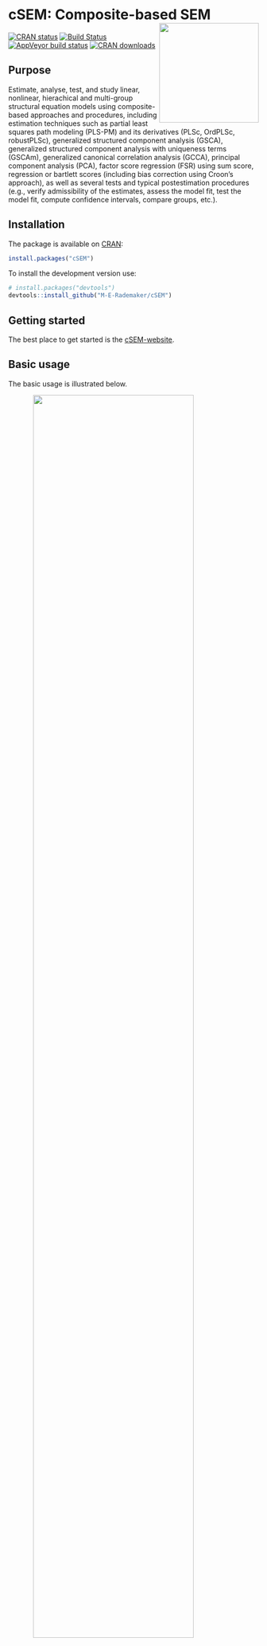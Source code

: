 
<!-- README.md is generated from README.Rmd. Please edit that file -->

# cSEM: Composite-based SEM <img src='man/figures/cSEMsticker.svg' align="right" height="200" /></a>

[![CRAN
status](https://www.r-pkg.org/badges/version/cSEM)](https://cran.r-project.org/package=cSEM)
[![Build
Status](https://travis-ci.com/M-E-Rademaker/cSEM.svg?branch=master)](https://travis-ci.com/M-E-Rademaker/cSEM)
[![AppVeyor build
status](https://ci.appveyor.com/api/projects/status/github/M-E-Rademaker/cSEM?branch=master&svg=true)](https://ci.appveyor.com/project/M-E-Rademaker/csem)
[![CRAN
downloads](https://cranlogs.r-pkg.org/badges/cSEM)](https://cran.r-project.org/package=cSEM)
<!-- WARNING: THIS IS WORK IN PROGRESS. BREAKING CHANGES TO THE API ARE VERY LIKELY.  -->
<!--          Use the package with caution and please report bugs to [the package developers](mailto:manuel.rademaker@uni-wuerzburg.de;f.schuberth@utwente.nl).  -->
<!--          The first stable relase will be version 0.0.1, most likely towards the end -->
<!--          of 2019. -->

## Purpose

Estimate, analyse, test, and study linear, nonlinear, hierachical and
multi-group structural equation models using composite-based approaches
and procedures, including estimation techniques such as partial least
squares path modeling (PLS-PM) and its derivatives (PLSc, OrdPLSc,
robustPLSc), generalized structured component analysis (GSCA),
generalized structured component analysis with uniqueness terms (GSCAm),
generalized canonical correlation analysis (GCCA), principal component
analysis (PCA), factor score regression (FSR) using sum score,
regression or bartlett scores (including bias correction using Croon’s
approach), as well as several tests and typical postestimation
procedures (e.g., verify admissibility of the estimates, assess the
model fit, test the model fit, compute confidence intervals, compare
groups, etc.).

## Installation

The package is available on [CRAN](https://cran.r-project.org/):

``` r
install.packages("cSEM")
```

To install the development version use:

``` r
# install.packages("devtools")
devtools::install_github("M-E-Rademaker/cSEM")
```

## Getting started

The best place to get started is the
[cSEM-website](https://m-e-rademaker.github.io/cSEM/).

<!-- ## Philosophy -->

<!-- - First and foremost: `cSEM` has a user-centered design!. "User-centered" mainly  -->

<!--   boils down to: `cSEM` is easy, i.e. intuitive to use by non-R experts!  -->

<!-- - Modern in a sense that the package integrates modern developments within  -->

<!--   the R community. This mainly includes ideas/recommendations/design choices that -->

<!--   fead into the packages of the [tidyverse](https://github.com/tidyverse/tidyverse). -->

<!-- - State of the art in a sense that we seek to quickly implement recent methodological -->

<!--   developments in composite-based SEM.  -->

## Basic usage

The basic usage is illustrated below.

<img src="man/figures/api.png" width="80%" style="display: block; margin: auto;" />

Usully, using `cSEM` is the same 3 step procedure:

> 1.  Pick a dataset and specify a model using [lavaan
>     syntax](http://lavaan.ugent.be/tutorial/syntax1.html)
> 2.  Use `csem()`
> 3.  Apply one of the postestimation functions listed below on the
>     resulting object.

## Postestimation functions

There are five major postestimation verbs, three test family functions
and four do-family of function:

  - `assess()` : assess the model using common quality criteria
  - `infer()` : calculate common inferencial quantities (e.g., standard
    errors, confidence intervals)
  - `predict()` : predict endogenous indicator values
  - `summarize()` : summarize the results
  - `verify()` : verify admissibility of the estimates

Tests are performed by using the test family of functions. Currently,
the following tests are implemented:

  - `testOMF()` : performs a test for overall model fit
  - `testMICOM()` : performs a test for composite measurement invariance
  - `testMGD()` : performs several tests to assess multi-group
    differences
  - `testHausman()` : performs the regression-based Hausman test to test
    for endogeneity

Other miscellaneous postestimation functions belong do the do-family of
functions. Currently, three do functions are implemented:

  - `doIPMA()`: performs an importance-performance matrix analysis
  - `doNonlinearEffectsAnalysis()`: performs a nonlinear effects
    analysis such as floodlight and surface analysis
  - `doRedundancyAnalysis()`: performs a redundancy analysis

All functions require a `cSEMResults` object.

## Example

Models are defined using [lavaan
syntax](http://lavaan.ugent.be/tutorial/syntax1.html) with some slight
modifications (see the [Specifying a
model](https://m-e-rademaker.github.io/cSEM/articles/cSEM.html#using-csem)
section on the [cSEM-website](https://m-e-rademaker.github.io/cSEM/)).
For illustration we use the build-in and well-known `satisfaction`
dataset.

``` r
require(cSEM)
    
## Note: The operator "<~" tells cSEM that the construct to its left is modelled
##       as a composite.
##       The operator "=~" tells cSEM that the construct to its left is modelled
##       as a common factor.
##       The operator "~" tells cSEM which are the dependent (left-hand side) and
##       independent variables (right-hand side).
    
model <- "
# Structural model
EXPE ~ IMAG
QUAL ~ EXPE
VAL  ~ EXPE + QUAL
SAT  ~ IMAG + EXPE + QUAL + VAL 
LOY  ~ IMAG + SAT

# Composite model
IMAG <~ imag1 + imag2 + imag3
EXPE <~ expe1 + expe2 + expe3 
QUAL <~ qual1 + qual2 + qual3 + qual4 + qual5
VAL  <~ val1  + val2  + val3

# Reflective measurement model
SAT  =~ sat1  + sat2  + sat3  + sat4
LOY  =~ loy1  + loy2  + loy3  + loy4
"
```

The estimation is conducted using the `csem()` function.

``` r
# Estimate using defaults
res <- csem(.data = satisfaction, .model = model)
res
```

    ## ________________________________________________________________________________
    ## ----------------------------------- Overview -----------------------------------
    ## 
    ## Estimation was successful.
    ## 
    ## The result is a list of class cSEMResults with list elements:
    ## 
    ##  - Estimates
    ##  - Information
    ## 
    ## To get an overview or help type:
    ## 
    ##  - ?cSEMResults
    ##  - str(<object-name>)
    ##  - listviewer::jsondedit(<object-name>, mode = 'view')
    ## 
    ## If you wish to access the list elements directly type e.g. 
    ## 
    ##  - <object-name>$Estimates
    ## 
    ## Available postestimation commands:
    ## 
    ##  - assess(<object-name>)
    ##  - infer(<object-name)
    ##  - predict(<object-name>)
    ##  - summarize(<object-name>)
    ##  - verify(<object-name>)
    ## ________________________________________________________________________________

This is equal to:

``` r
csem(
   .data                        = satisfaction,
   .model                       = model,
   .approach_cor_robust         = "none",
   .approach_nl                 = "sequential",
   .approach_paths              = "OLS",
   .approach_weights            = "PLS-PM",
   .conv_criterion              = "diff_absolute",
   .disattenuate                = TRUE,
   .dominant_indicators         = NULL,
   .estimate_structural         = TRUE,
   .id                          = NULL,
   .iter_max                    = 100,
   .normality                   = FALSE,
   .PLS_approach_cf             = "dist_squared_euclid",
   .PLS_ignore_structural_model = FALSE,
   .PLS_modes                   = NULL,
   .PLS_weight_scheme_inner     = "path",
   .reliabilities               = NULL,
   .starting_values             = NULL,
   .tolerance                   = 1e-05,
   .resample_method             = "none", 
   .resample_method2            = "none",
   .R                           = 499,
   .R2                          = 199,
   .handle_inadmissibles        = "drop",
   .user_funs                   = NULL,
   .eval_plan                   = "sequential",
   .seed                        = NULL,
   .sign_change_option          = "none"
    )
```

The result is always a named list of class `cSEMResults`.

To access list elements use `$`:

``` r
res$Estimates$Loading_estimates 
res$Information$Model
```

A useful tool to examine a list is the [listviewer
package](https://github.com/timelyportfolio/listviewer). If you are new
to `cSEM` this might be a good way to familiarize yourself with the
structure of a `cSEMResults` object.

``` r
listviewer::jsonedit(res, mode = "view") # requires the listviewer package.
```

Apply postestimation functions:

``` r
## Get a summary
summarize(res) 
```

    ## ________________________________________________________________________________
    ## ----------------------------------- Overview -----------------------------------
    ## 
    ##  General information:
    ##  ------------------------
    ##  Estimation status                = Ok
    ##  Number of observations           = 250
    ##  Weight estimator                 = PLS-PM
    ##  Inner weighting scheme           = "path"
    ##  Type of indicator correlation    = Pearson
    ##  Path model estimator             = OLS
    ##  Second-order approach            = NA
    ##  Type of path model               = Linear
    ##  Disattenuated                    = Yes (PLSc)
    ## 
    ##  Construct details:
    ##  ------------------
    ##  Name  Modeled as     Order         Mode      
    ## 
    ##  IMAG  Composite      First order   "modeB"   
    ##  EXPE  Composite      First order   "modeB"   
    ##  QUAL  Composite      First order   "modeB"   
    ##  VAL   Composite      First order   "modeB"   
    ##  SAT   Common factor  First order   "modeA"   
    ##  LOY   Common factor  First order   "modeA"   
    ## 
    ## ----------------------------------- Estimates ----------------------------------
    ## 
    ## Estimated path coefficients:
    ## ============================
    ##   Path           Estimate  Std. error   t-stat.   p-value
    ##   EXPE ~ IMAG      0.4714          NA        NA        NA
    ##   QUAL ~ EXPE      0.8344          NA        NA        NA
    ##   VAL ~ EXPE       0.0457          NA        NA        NA
    ##   VAL ~ QUAL       0.7013          NA        NA        NA
    ##   SAT ~ IMAG       0.2450          NA        NA        NA
    ##   SAT ~ EXPE      -0.0172          NA        NA        NA
    ##   SAT ~ QUAL       0.2215          NA        NA        NA
    ##   SAT ~ VAL        0.5270          NA        NA        NA
    ##   LOY ~ IMAG       0.1819          NA        NA        NA
    ##   LOY ~ SAT        0.6283          NA        NA        NA
    ## 
    ## Estimated loadings:
    ## ===================
    ##   Loading          Estimate  Std. error   t-stat.   p-value
    ##   IMAG =~ imag1      0.6306          NA        NA        NA
    ##   IMAG =~ imag2      0.9246          NA        NA        NA
    ##   IMAG =~ imag3      0.9577          NA        NA        NA
    ##   EXPE =~ expe1      0.7525          NA        NA        NA
    ##   EXPE =~ expe2      0.9348          NA        NA        NA
    ##   EXPE =~ expe3      0.7295          NA        NA        NA
    ##   QUAL =~ qual1      0.7861          NA        NA        NA
    ##   QUAL =~ qual2      0.9244          NA        NA        NA
    ##   QUAL =~ qual3      0.7560          NA        NA        NA
    ##   QUAL =~ qual4      0.7632          NA        NA        NA
    ##   QUAL =~ qual5      0.7834          NA        NA        NA
    ##   VAL =~ val1        0.9518          NA        NA        NA
    ##   VAL =~ val2        0.8056          NA        NA        NA
    ##   VAL =~ val3        0.6763          NA        NA        NA
    ##   SAT =~ sat1        0.9243          NA        NA        NA
    ##   SAT =~ sat2        0.8813          NA        NA        NA
    ##   SAT =~ sat3        0.7127          NA        NA        NA
    ##   SAT =~ sat4        0.7756          NA        NA        NA
    ##   LOY =~ loy1        0.9097          NA        NA        NA
    ##   LOY =~ loy2        0.5775          NA        NA        NA
    ##   LOY =~ loy3        0.9043          NA        NA        NA
    ##   LOY =~ loy4        0.4917          NA        NA        NA
    ## 
    ## Estimated weights:
    ## ==================
    ##   Weight           Estimate  Std. error   t-stat.   p-value
    ##   IMAG <~ imag1      0.0156          NA        NA        NA
    ##   IMAG <~ imag2      0.4473          NA        NA        NA
    ##   IMAG <~ imag3      0.6020          NA        NA        NA
    ##   EXPE <~ expe1      0.2946          NA        NA        NA
    ##   EXPE <~ expe2      0.6473          NA        NA        NA
    ##   EXPE <~ expe3      0.2374          NA        NA        NA
    ##   QUAL <~ qual1      0.2370          NA        NA        NA
    ##   QUAL <~ qual2      0.4712          NA        NA        NA
    ##   QUAL <~ qual3      0.1831          NA        NA        NA
    ##   QUAL <~ qual4      0.1037          NA        NA        NA
    ##   QUAL <~ qual5      0.2049          NA        NA        NA
    ##   VAL <~ val1        0.7163          NA        NA        NA
    ##   VAL <~ val2        0.2202          NA        NA        NA
    ##   VAL <~ val3        0.2082          NA        NA        NA
    ##   SAT <~ sat1        0.3209          NA        NA        NA
    ##   SAT <~ sat2        0.3059          NA        NA        NA
    ##   SAT <~ sat3        0.2474          NA        NA        NA
    ##   SAT <~ sat4        0.2692          NA        NA        NA
    ##   LOY <~ loy1        0.3834          NA        NA        NA
    ##   LOY <~ loy2        0.2434          NA        NA        NA
    ##   LOY <~ loy3        0.3812          NA        NA        NA
    ##   LOY <~ loy4        0.2073          NA        NA        NA
    ## 
    ## Estimated indicator correlations:
    ## =================================
    ##   Correlation       Estimate  Std. error   t-stat.   p-value
    ##   imag1 ~~ imag2      0.6437          NA        NA        NA
    ##   imag1 ~~ imag3      0.5433          NA        NA        NA
    ##   imag2 ~~ imag3      0.7761          NA        NA        NA
    ##   expe1 ~~ expe2      0.5353          NA        NA        NA
    ##   expe1 ~~ expe3      0.4694          NA        NA        NA
    ##   expe2 ~~ expe3      0.5467          NA        NA        NA
    ##   qual1 ~~ qual2      0.6053          NA        NA        NA
    ##   qual1 ~~ qual3      0.5406          NA        NA        NA
    ##   qual1 ~~ qual4      0.5662          NA        NA        NA
    ##   qual1 ~~ qual5      0.5180          NA        NA        NA
    ##   qual2 ~~ qual3      0.6187          NA        NA        NA
    ##   qual2 ~~ qual4      0.6517          NA        NA        NA
    ##   qual2 ~~ qual5      0.6291          NA        NA        NA
    ##   qual3 ~~ qual4      0.4752          NA        NA        NA
    ##   qual3 ~~ qual5      0.5074          NA        NA        NA
    ##   qual4 ~~ qual5      0.6402          NA        NA        NA
    ##   val1 ~~ val2        0.6344          NA        NA        NA
    ##   val1 ~~ val3        0.4602          NA        NA        NA
    ##   val2 ~~ val3        0.6288          NA        NA        NA
    ## 
    ## ------------------------------------ Effects -----------------------------------
    ## 
    ## Estimated total effects:
    ## ========================
    ##   Total effect    Estimate  Std. error   t-stat.   p-value
    ##   EXPE ~ IMAG       0.4714          NA        NA        NA
    ##   QUAL ~ IMAG       0.3933          NA        NA        NA
    ##   QUAL ~ EXPE       0.8344          NA        NA        NA
    ##   VAL ~ IMAG        0.2974          NA        NA        NA
    ##   VAL ~ EXPE        0.6309          NA        NA        NA
    ##   VAL ~ QUAL        0.7013          NA        NA        NA
    ##   SAT ~ IMAG        0.4807          NA        NA        NA
    ##   SAT ~ EXPE        0.5001          NA        NA        NA
    ##   SAT ~ QUAL        0.5911          NA        NA        NA
    ##   SAT ~ VAL         0.5270          NA        NA        NA
    ##   LOY ~ IMAG        0.4840          NA        NA        NA
    ##   LOY ~ EXPE        0.3142          NA        NA        NA
    ##   LOY ~ QUAL        0.3714          NA        NA        NA
    ##   LOY ~ VAL         0.3311          NA        NA        NA
    ##   LOY ~ SAT         0.6283          NA        NA        NA
    ## 
    ## Estimated indirect effects:
    ## ===========================
    ##   Indirect effect    Estimate  Std. error   t-stat.   p-value
    ##   QUAL ~ IMAG          0.3933          NA        NA        NA
    ##   VAL ~ IMAG           0.2974          NA        NA        NA
    ##   VAL ~ EXPE           0.5852          NA        NA        NA
    ##   SAT ~ IMAG           0.2357          NA        NA        NA
    ##   SAT ~ EXPE           0.5173          NA        NA        NA
    ##   SAT ~ QUAL           0.3696          NA        NA        NA
    ##   LOY ~ IMAG           0.3020          NA        NA        NA
    ##   LOY ~ EXPE           0.3142          NA        NA        NA
    ##   LOY ~ QUAL           0.3714          NA        NA        NA
    ##   LOY ~ VAL            0.3311          NA        NA        NA
    ## ________________________________________________________________________________

``` r
## Verify admissibility of the results
verify(res) 
```

    ## ________________________________________________________________________________
    ## 
    ## Verify admissibility:
    ## 
    ##   admissible
    ## 
    ## Details:
    ## 
    ##   Code   Status    Description
    ##   1      ok        Convergence achieved                                   
    ##   2      ok        All absolute standardized loading estimates <= 1       
    ##   3      ok        Construct VCV is positive semi-definite                
    ##   4      ok        All reliability estimates <= 1                         
    ##   5      ok        Model-implied indicator VCV is positive semi-definite  
    ## ________________________________________________________________________________

``` r
## Test overall model fit
testOMF(res)
```

    ## ________________________________________________________________________________
    ## --------- Test for overall model fit based on Beran & Srivastava (1985) --------
    ## 
    ## Null hypothesis:
    ## 
    ##                              +------------------------------------------------------------------+
    ##                              |                                                                  |
    ##                              |   H0: The model-implied indicator covariance matrix equals the   |
    ##                              |   population indicator covariance matrix.                        |
    ##                              |                                                                  |
    ##                              +------------------------------------------------------------------+
    ## 
    ## Test statistic and critical value: 
    ## 
    ##                                      Critical value
    ##  Distance measure    Test statistic    95%   
    ##  dG                      0.6493      0.3220  
    ##  SRMR                    0.0940      0.0521  
    ##  dL                      2.2340      0.6872  
    ##  dML                     2.9219      1.5823  
    ##  
    ## 
    ## Decision: 
    ## 
    ##                          Significance level
    ##  Distance measure          95%   
    ##  dG                      reject  
    ##  SRMR                    reject  
    ##  dL                      reject  
    ##  dML                     reject  
    ##  
    ## Additional information:
    ## 
    ##  Out of 499 bootstrap replications 469 are admissible.
    ##  See ?verify() for what constitutes an inadmissible result.
    ## 
    ##  The seed used was: 2132921959
    ## ________________________________________________________________________________

``` r
## Assess the model
assess(res)
```

    ## ________________________________________________________________________________
    ## 
    ##  Construct        AVE           R2          R2_adj    
    ##  SAT            0.6851        0.7624        0.7585    
    ##  LOY            0.5552        0.5868        0.5834    
    ##  EXPE             NA          0.2222        0.2190    
    ##  QUAL             NA          0.6963        0.6951    
    ##  VAL              NA          0.5474        0.5438    
    ## 
    ## -------------- Common (internal consistency) reliability estimates -------------
    ## 
    ##  Construct Cronbachs_alpha   Joereskogs_rho   Dijkstra-Henselers_rho_A 
    ##  SAT        0.8940           0.8960                0.9051          
    ##  LOY        0.8194           0.8237                0.8761          
    ## 
    ## ----------- Alternative (internal consistency) reliability estimates -----------
    ## 
    ##  Construct       RhoC         RhoC_mm    RhoC_weighted
    ##  SAT            0.8960        0.8938        0.9051    
    ##  LOY            0.8237        0.8011        0.8761    
    ## 
    ##  Construct  RhoC_weighted_mm     RhoT      RhoT_weighted
    ##  SAT            0.9051        0.8940        0.8869    
    ##  LOY            0.8761        0.8194        0.7850    
    ## 
    ## --------------------------- Distance and fit measures --------------------------
    ## 
    ##  Geodesic distance           = 0.6493432
    ##  Squared Euclidian distance  = 2.23402
    ##  ML distance                 = 2.921932
    ## 
    ##  Chi_square     = 727.5611
    ##  Chi_square_df  = 3.954137
    ##  CFI            = 0.8598825
    ##  GFI            = 0.7280612
    ##  IFI            = 0.8615598
    ##  NFI            = 0.8229918
    ##  NNFI           = 0.8240917
    ##  RMSEA          = 0.108922
    ##  RMS_theta      = 0.05069299
    ##  SRMR           = 0.09396871
    ## 
    ##  Degrees of freedom    = 184
    ## 
    ## --------------------------- Model selection criteria ---------------------------
    ## 
    ##  Construct        AIC          AICc          AICu     
    ##  EXPE          -59.8152      192.2824      -57.8072   
    ##  QUAL          -294.9343     -42.8367      -292.9263  
    ##  VAL           -193.2127      58.9506      -190.1945  
    ##  SAT           -350.2874     -97.9418      -345.2368  
    ##  LOY           -215.9322      36.2311      -212.9141  
    ## 
    ##  Construct        BIC           FPE           GM      
    ##  EXPE          -52.7723       0.7872       259.8087   
    ##  QUAL          -287.8914      0.3074       271.8568   
    ##  VAL           -182.6483      0.4617       312.7010   
    ##  SAT           -332.6801      0.2463       278.2973   
    ##  LOY           -205.3678      0.4216       291.0665   
    ## 
    ##  Construct        HQ            HQc       Mallows_Cp  
    ##  EXPE          -56.9806      -56.8695       2.7658    
    ##  QUAL          -292.0997     -291.9886      14.8139   
    ##  VAL           -188.9608     -188.7516      52.1366   
    ##  SAT           -343.2010     -342.7088      10.6900   
    ##  LOY           -211.6804     -211.4711      30.5022   
    ## 
    ## ----------------------- Variance inflation factors (VIFs) ----------------------
    ## 
    ##   Dependent construct: 'VAL'
    ## 
    ##  Independent construct    VIF value 
    ##  EXPE                      3.2928   
    ##  QUAL                      3.2928   
    ## 
    ##   Dependent construct: 'SAT'
    ## 
    ##  Independent construct    VIF value 
    ##  EXPE                      3.2985   
    ##  QUAL                      4.4151   
    ##  IMAG                      1.7280   
    ##  VAL                       2.6726   
    ## 
    ##   Dependent construct: 'LOY'
    ## 
    ##  Independent construct    VIF value 
    ##  IMAG                      1.9345   
    ##  SAT                       1.9345   
    ## 
    ## ------------ Variance inflation factors (VIFs) for modeB constructs ------------
    ## 
    ##   Construct: 'IMAG'
    ## 
    ##  Weight    VIF value 
    ##  imag1      2.8359   
    ##  imag2      5.5535   
    ##  imag3      4.5088   
    ## 
    ##   Construct: 'EXPE'
    ## 
    ##  Weight    VIF value 
    ##  expe1      2.3551   
    ##  expe2      2.7116   
    ##  expe3      2.4116   
    ## 
    ##   Construct: 'QUAL'
    ## 
    ##  Weight    VIF value 
    ##  qual1      3.0835   
    ##  qual2      4.4376   
    ##  qual3      2.9575   
    ##  qual4      3.7341   
    ##  qual5      3.4566   
    ## 
    ##   Construct: 'VAL'
    ## 
    ##  Weight    VIF value 
    ##  val1       2.7725   
    ##  val2       3.8349   
    ##  val3       2.7307   
    ## 
    ## -------------------------- Effect sizes (Cohen's f^2) --------------------------
    ## 
    ##   Dependent construct: 'EXPE'
    ## 
    ##  Independent construct       f^2    
    ##  IMAG                      0.2856   
    ## 
    ##   Dependent construct: 'QUAL'
    ## 
    ##  Independent construct       f^2    
    ##  EXPE                      2.2928   
    ## 
    ##   Dependent construct: 'VAL'
    ## 
    ##  Independent construct       f^2    
    ##  EXPE                      0.0014   
    ##  QUAL                      0.3301   
    ## 
    ##   Dependent construct: 'SAT'
    ## 
    ##  Independent construct       f^2    
    ##  IMAG                      0.1462   
    ##  EXPE                      0.0004   
    ##  QUAL                      0.0468   
    ##  VAL                       0.4373   
    ## 
    ##   Dependent construct: 'LOY'
    ## 
    ##  Independent construct       f^2    
    ##  IMAG                      0.0414   
    ##  SAT                       0.4938   
    ## 
    ## ------------------------------ Validity assessment -----------------------------
    ## 
    ##  Heterotrait-monotrait ratio of correlations matrix (HTMT matrix)
    ## 
    ##           SAT LOY
    ## SAT 1.0000000   0
    ## LOY 0.7432489   1
    ## 
    ## 
    ##  Fornell-Larcker matrix
    ## 
    ##           SAT       LOY
    ## SAT 0.6851491 0.5696460
    ## LOY 0.5696460 0.5551718
    ## 
    ## 
    ## ------------------------------------ Effects -----------------------------------
    ## 
    ## Estimated total effects:
    ## ========================
    ##   Total effect    Estimate  Std. error   t-stat.   p-value
    ##   EXPE ~ IMAG       0.4714          NA        NA        NA
    ##   QUAL ~ IMAG       0.3933          NA        NA        NA
    ##   QUAL ~ EXPE       0.8344          NA        NA        NA
    ##   VAL ~ IMAG        0.2974          NA        NA        NA
    ##   VAL ~ EXPE        0.6309          NA        NA        NA
    ##   VAL ~ QUAL        0.7013          NA        NA        NA
    ##   SAT ~ IMAG        0.4807          NA        NA        NA
    ##   SAT ~ EXPE        0.5001          NA        NA        NA
    ##   SAT ~ QUAL        0.5911          NA        NA        NA
    ##   SAT ~ VAL         0.5270          NA        NA        NA
    ##   LOY ~ IMAG        0.4840          NA        NA        NA
    ##   LOY ~ EXPE        0.3142          NA        NA        NA
    ##   LOY ~ QUAL        0.3714          NA        NA        NA
    ##   LOY ~ VAL         0.3311          NA        NA        NA
    ##   LOY ~ SAT         0.6283          NA        NA        NA
    ## 
    ## Estimated indirect effects:
    ## ===========================
    ##   Indirect effect    Estimate  Std. error   t-stat.   p-value
    ##   QUAL ~ IMAG          0.3933          NA        NA        NA
    ##   VAL ~ IMAG           0.2974          NA        NA        NA
    ##   VAL ~ EXPE           0.5852          NA        NA        NA
    ##   SAT ~ IMAG           0.2357          NA        NA        NA
    ##   SAT ~ EXPE           0.5173          NA        NA        NA
    ##   SAT ~ QUAL           0.3696          NA        NA        NA
    ##   LOY ~ IMAG           0.3020          NA        NA        NA
    ##   LOY ~ EXPE           0.3142          NA        NA        NA
    ##   LOY ~ QUAL           0.3714          NA        NA        NA
    ##   LOY ~ VAL            0.3311          NA        NA        NA
    ## ________________________________________________________________________________

``` r
## Predict indicator scores of endogenous constructs
predict(res)
```

    ## ________________________________________________________________________________
    ## ----------------------------------- Overview -----------------------------------
    ## 
    ##  Number of obs. training          = 225
    ##  Number of obs. test              = 25
    ##  Number of cv folds               = 10
    ##  Number of repetitions            = 10
    ##  Handle inadmissibles             = stop
    ##  Target                           = 'PLS-PM'
    ##  Benchmark                        = 'lm'
    ## 
    ## ------------------------------ Prediction metrics ------------------------------
    ## 
    ## 
    ##   Name      MAE target  MAE benchmark  RMSE target RMSE benchmark   Q2_predict
    ##   expe1         1.4560         1.5678       1.9087         2.0968       0.0545
    ##   expe2         1.4138         1.4790       1.9358         2.0266       0.2014
    ##   expe3         1.6359         1.7289       2.1300         2.2245       0.1250
    ##   qual1         1.4754         1.5430       1.9302         2.0601       0.1144
    ##   qual2         1.5798         1.5340       2.0393         2.0549       0.2191
    ##   qual3         1.7317         1.7235       2.2225         2.2771       0.1205
    ##   qual4         1.2334         1.1934       1.5955         1.6223       0.2353
    ##   qual5         1.5057         1.5000       1.9337         1.9517       0.1994
    ##   val1          1.4471         1.3632       1.8700         1.7655       0.2511
    ##   val2          1.2267         1.2059       1.6485         1.7152       0.1746
    ##   val3          1.4793         1.3808       1.9696         1.9364       0.1484
    ##   sat1          1.2459         1.2320       1.6454         1.6165       0.3399
    ##   sat2          1.2340         1.1966       1.6426         1.6265       0.3088
    ##   sat3          1.3428         1.2751       1.6742         1.7217       0.2102
    ##   sat4          1.3173         1.2597       1.6669         1.6333       0.2772
    ##   loy1          1.6903         1.6598       2.2329         2.2269       0.2702
    ##   loy2          1.4824         1.4701       1.9096         1.9773       0.1325
    ##   loy3          1.7029         1.6682       2.2810         2.2707       0.2720
    ##   loy4          1.6868         1.6661       2.1741         2.2989       0.0884
    ## ________________________________________________________________________________

#### Resampling and Inference

By default no inferential quantities are calculated since most
composite-based estimators have no closed-form expressions for standard
errors. Resampling is used instead. `cSEM` mostly relies on the
`bootstrap` procedure (although `jackknife` is implemented as well) to
estimate standard errors, test statistics, and critical quantiles.

`cSEM` offers two ways to compute resamples:

1.  Setting `.resample_method` in `csem()` to `"jackkinfe"` or
    `"bootstrap"` and subsequently using postestimation functions
    `summarize()` or `infer()`.
2.  The same result is achieved by passing a `cSEMResults` object to
    `resamplecSEMResults()` and subsequently using postestimation
    functions `summarize()` or `infer()`.

<!-- end list -->

``` r
# Setting `.resample_method`
b1 <- csem(.data = satisfaction, .model = model, .resample_method = "bootstrap")
# Using resamplecSEMResults()
b2 <- resamplecSEMResults(res)
```

Now `summarize()` shows inferencial quantities as well:

``` r
summarize(b1)
```

    ## ________________________________________________________________________________
    ## ----------------------------------- Overview -----------------------------------
    ## 
    ##  General information:
    ##  ------------------------
    ##  Estimation status                = Ok
    ##  Number of observations           = 250
    ##  Weight estimator                 = PLS-PM
    ##  Inner weighting scheme           = "path"
    ##  Type of indicator correlation    = Pearson
    ##  Path model estimator             = OLS
    ##  Second-order approach            = NA
    ##  Type of path model               = Linear
    ##  Disattenuated                    = Yes (PLSc)
    ## 
    ##  Resample information:
    ##  ---------------------
    ##  Resample method                  = "bootstrap"
    ##  Number of resamples              = 499
    ##  Number of admissible results     = 487
    ##  Approach to handle inadmissibles = "drop"
    ##  Sign change option               = "none"
    ##  Random seed                      = 794470647
    ## 
    ##  Construct details:
    ##  ------------------
    ##  Name  Modeled as     Order         Mode      
    ## 
    ##  IMAG  Composite      First order   "modeB"   
    ##  EXPE  Composite      First order   "modeB"   
    ##  QUAL  Composite      First order   "modeB"   
    ##  VAL   Composite      First order   "modeB"   
    ##  SAT   Common factor  First order   "modeA"   
    ##  LOY   Common factor  First order   "modeA"   
    ## 
    ## ----------------------------------- Estimates ----------------------------------
    ## 
    ## Estimated path coefficients:
    ## ============================
    ##                                                              CI_percentile   
    ##   Path           Estimate  Std. error   t-stat.   p-value         95%        
    ##   EXPE ~ IMAG      0.4714      0.0682    6.9071    0.0000 [ 0.3341; 0.5995 ] 
    ##   QUAL ~ EXPE      0.8344      0.0243   34.3907    0.0000 [ 0.7812; 0.8776 ] 
    ##   VAL ~ EXPE       0.0457      0.0864    0.5290    0.5968 [-0.1188; 0.2115 ] 
    ##   VAL ~ QUAL       0.7013      0.0807    8.6873    0.0000 [ 0.5409; 0.8519 ] 
    ##   SAT ~ IMAG       0.2450      0.0569    4.3023    0.0000 [ 0.1372; 0.3686 ] 
    ##   SAT ~ EXPE      -0.0172      0.0703   -0.2453    0.8063 [-0.1618; 0.1121 ] 
    ##   SAT ~ QUAL       0.2215      0.1036    2.1390    0.0324 [ 0.0471; 0.4309 ] 
    ##   SAT ~ VAL        0.5270      0.0890    5.9184    0.0000 [ 0.3296; 0.6852 ] 
    ##   LOY ~ IMAG       0.1819      0.0777    2.3403    0.0193 [ 0.0473; 0.3450 ] 
    ##   LOY ~ SAT        0.6283      0.0810    7.7561    0.0000 [ 0.4523; 0.7801 ] 
    ## 
    ## Estimated loadings:
    ## ===================
    ##                                                                CI_percentile   
    ##   Loading          Estimate  Std. error   t-stat.   p-value         95%        
    ##   IMAG =~ imag1      0.6306      0.1024    6.1563    0.0000 [ 0.4147; 0.8174 ] 
    ##   IMAG =~ imag2      0.9246      0.0396   23.3210    0.0000 [ 0.8334; 0.9807 ] 
    ##   IMAG =~ imag3      0.9577      0.0298   32.1116    0.0000 [ 0.8763; 0.9917 ] 
    ##   EXPE =~ expe1      0.7525      0.0781    9.6412    0.0000 [ 0.5662; 0.8671 ] 
    ##   EXPE =~ expe2      0.9348      0.0286   32.7036    0.0000 [ 0.8568; 0.9724 ] 
    ##   EXPE =~ expe3      0.7295      0.0739    9.8667    0.0000 [ 0.5695; 0.8626 ] 
    ##   QUAL =~ qual1      0.7861      0.0675   11.6461    0.0000 [ 0.6314; 0.8867 ] 
    ##   QUAL =~ qual2      0.9244      0.0227   40.7635    0.0000 [ 0.8726; 0.9593 ] 
    ##   QUAL =~ qual3      0.7560      0.0598   12.6398    0.0000 [ 0.6248; 0.8628 ] 
    ##   QUAL =~ qual4      0.7632      0.0554   13.7648    0.0000 [ 0.6372; 0.8574 ] 
    ##   QUAL =~ qual5      0.7834      0.0456   17.1696    0.0000 [ 0.6719; 0.8525 ] 
    ##   VAL =~ val1        0.9518      0.0241   39.5580    0.0000 [ 0.8947; 0.9861 ] 
    ##   VAL =~ val2        0.8056      0.0650   12.3882    0.0000 [ 0.6550; 0.9092 ] 
    ##   VAL =~ val3        0.6763      0.0758    8.9259    0.0000 [ 0.5170; 0.8121 ] 
    ##   SAT =~ sat1        0.9243      0.0228   40.6176    0.0000 [ 0.8752; 0.9666 ] 
    ##   SAT =~ sat2        0.8813      0.0282   31.2774    0.0000 [ 0.8189; 0.9245 ] 
    ##   SAT =~ sat3        0.7127      0.0545   13.0792    0.0000 [ 0.6029; 0.8152 ] 
    ##   SAT =~ sat4        0.7756      0.0547   14.1854    0.0000 [ 0.6531; 0.8676 ] 
    ##   LOY =~ loy1        0.9097      0.0507   17.9292    0.0000 [ 0.7927; 0.9890 ] 
    ##   LOY =~ loy2        0.5775      0.0839    6.8831    0.0000 [ 0.4031; 0.7199 ] 
    ##   LOY =~ loy3        0.9043      0.0401   22.5686    0.0000 [ 0.8153; 0.9711 ] 
    ##   LOY =~ loy4        0.4917      0.1019    4.8267    0.0000 [ 0.2825; 0.6862 ] 
    ## 
    ## Estimated weights:
    ## ==================
    ##                                                                CI_percentile   
    ##   Weight           Estimate  Std. error   t-stat.   p-value         95%        
    ##   IMAG <~ imag1      0.0156      0.1121    0.1396    0.8890 [-0.1922; 0.2633 ] 
    ##   IMAG <~ imag2      0.4473      0.1562    2.8644    0.0042 [ 0.1390; 0.7359 ] 
    ##   IMAG <~ imag3      0.6020      0.1422    4.2348    0.0000 [ 0.2894; 0.8289 ] 
    ##   EXPE <~ expe1      0.2946      0.1131    2.6053    0.0092 [ 0.0619; 0.5000 ] 
    ##   EXPE <~ expe2      0.6473      0.0869    7.4517    0.0000 [ 0.4624; 0.7964 ] 
    ##   EXPE <~ expe3      0.2374      0.0914    2.5960    0.0094 [ 0.0692; 0.4235 ] 
    ##   QUAL <~ qual1      0.2370      0.0850    2.7874    0.0053 [ 0.0890; 0.4137 ] 
    ##   QUAL <~ qual2      0.4712      0.0759    6.2110    0.0000 [ 0.3286; 0.6242 ] 
    ##   QUAL <~ qual3      0.1831      0.0792    2.3128    0.0207 [ 0.0214; 0.3458 ] 
    ##   QUAL <~ qual4      0.1037      0.0616    1.6844    0.0921 [-0.0043; 0.2297 ] 
    ##   QUAL <~ qual5      0.2049      0.0613    3.3396    0.0008 [ 0.0719; 0.3096 ] 
    ##   VAL <~ val1        0.7163      0.0965    7.4210    0.0000 [ 0.5036; 0.8865 ] 
    ##   VAL <~ val2        0.2202      0.0946    2.3284    0.0199 [ 0.0483; 0.4206 ] 
    ##   VAL <~ val3        0.2082      0.0609    3.4173    0.0006 [ 0.0956; 0.3189 ] 
    ##   SAT <~ sat1        0.3209      0.0165   19.4167    0.0000 [ 0.2941; 0.3587 ] 
    ##   SAT <~ sat2        0.3059      0.0145   21.0498    0.0000 [ 0.2807; 0.3399 ] 
    ##   SAT <~ sat3        0.2474      0.0113   21.8224    0.0000 [ 0.2245; 0.2677 ] 
    ##   SAT <~ sat4        0.2692      0.0124   21.7190    0.0000 [ 0.2461; 0.2949 ] 
    ##   LOY <~ loy1        0.3834      0.0267   14.3828    0.0000 [ 0.3353; 0.4378 ] 
    ##   LOY <~ loy2        0.2434      0.0291    8.3733    0.0000 [ 0.1783; 0.2964 ] 
    ##   LOY <~ loy3        0.3812      0.0280   13.6193    0.0000 [ 0.3303; 0.4349 ] 
    ##   LOY <~ loy4        0.2073      0.0376    5.5194    0.0000 [ 0.1265; 0.2794 ] 
    ## 
    ## Estimated indicator correlations:
    ## =================================
    ##                                                                 CI_percentile   
    ##   Correlation       Estimate  Std. error   t-stat.   p-value         95%        
    ##   imag1 ~~ imag2      0.6437      0.0661    9.7314    0.0000 [ 0.4994; 0.7637 ] 
    ##   imag1 ~~ imag3      0.5433      0.0717    7.5810    0.0000 [ 0.4056; 0.6766 ] 
    ##   imag2 ~~ imag3      0.7761      0.0402   19.3065    0.0000 [ 0.6912; 0.8501 ] 
    ##   expe1 ~~ expe2      0.5353      0.0597    8.9720    0.0000 [ 0.4092; 0.6429 ] 
    ##   expe1 ~~ expe3      0.4694      0.0626    7.5029    0.0000 [ 0.3454; 0.5762 ] 
    ##   expe2 ~~ expe3      0.5467      0.0647    8.4548    0.0000 [ 0.4028; 0.6609 ] 
    ##   qual1 ~~ qual2      0.6053      0.0594   10.1856    0.0000 [ 0.4816; 0.7161 ] 
    ##   qual1 ~~ qual3      0.5406      0.0576    9.3880    0.0000 [ 0.4243; 0.6483 ] 
    ##   qual1 ~~ qual4      0.5662      0.0731    7.7408    0.0000 [ 0.4072; 0.6888 ] 
    ##   qual1 ~~ qual5      0.5180      0.0690    7.5047    0.0000 [ 0.3735; 0.6348 ] 
    ##   qual2 ~~ qual3      0.6187      0.0567   10.9014    0.0000 [ 0.4993; 0.7207 ] 
    ##   qual2 ~~ qual4      0.6517      0.0630   10.3404    0.0000 [ 0.5170; 0.7622 ] 
    ##   qual2 ~~ qual5      0.6291      0.0605   10.4051    0.0000 [ 0.5019; 0.7343 ] 
    ##   qual3 ~~ qual4      0.4752      0.0660    7.2026    0.0000 [ 0.3459; 0.6010 ] 
    ##   qual3 ~~ qual5      0.5074      0.0629    8.0620    0.0000 [ 0.3784; 0.6252 ] 
    ##   qual4 ~~ qual5      0.6402      0.0558   11.4752    0.0000 [ 0.5224; 0.7427 ] 
    ##   val1 ~~ val2        0.6344      0.0555   11.4338    0.0000 [ 0.5225; 0.7396 ] 
    ##   val1 ~~ val3        0.4602      0.0741    6.2086    0.0000 [ 0.3188; 0.6071 ] 
    ##   val2 ~~ val3        0.6288      0.0646    9.7350    0.0000 [ 0.5000; 0.7443 ] 
    ## 
    ## ------------------------------------ Effects -----------------------------------
    ## 
    ## Estimated total effects:
    ## ========================
    ##                                                               CI_percentile   
    ##   Total effect    Estimate  Std. error   t-stat.   p-value         95%        
    ##   EXPE ~ IMAG       0.4714      0.0682    6.9071    0.0000 [ 0.3341; 0.5995 ] 
    ##   QUAL ~ IMAG       0.3933      0.0632    6.2228    0.0000 [ 0.2704; 0.5139 ] 
    ##   QUAL ~ EXPE       0.8344      0.0243   34.3907    0.0000 [ 0.7812; 0.8776 ] 
    ##   VAL ~ IMAG        0.2974      0.0631    4.7100    0.0000 [ 0.1781; 0.4277 ] 
    ##   VAL ~ EXPE        0.6309      0.0542   11.6333    0.0000 [ 0.5169; 0.7280 ] 
    ##   VAL ~ QUAL        0.7013      0.0807    8.6873    0.0000 [ 0.5409; 0.8519 ] 
    ##   SAT ~ IMAG        0.4807      0.0700    6.8673    0.0000 [ 0.3393; 0.6270 ] 
    ##   SAT ~ EXPE        0.5001      0.0582    8.5923    0.0000 [ 0.3916; 0.6112 ] 
    ##   SAT ~ QUAL        0.5911      0.0930    6.3581    0.0000 [ 0.4101; 0.7734 ] 
    ##   SAT ~ VAL         0.5270      0.0890    5.9184    0.0000 [ 0.3296; 0.6852 ] 
    ##   LOY ~ IMAG        0.4840      0.0664    7.2910    0.0000 [ 0.3661; 0.6211 ] 
    ##   LOY ~ EXPE        0.3142      0.0563    5.5845    0.0000 [ 0.2131; 0.4317 ] 
    ##   LOY ~ QUAL        0.3714      0.0815    4.5579    0.0000 [ 0.2244; 0.5540 ] 
    ##   LOY ~ VAL         0.3311      0.0749    4.4229    0.0000 [ 0.1964; 0.4834 ] 
    ##   LOY ~ SAT         0.6283      0.0810    7.7561    0.0000 [ 0.4523; 0.7801 ] 
    ## 
    ## Estimated indirect effects:
    ## ===========================
    ##                                                                  CI_percentile   
    ##   Indirect effect    Estimate  Std. error   t-stat.   p-value         95%        
    ##   QUAL ~ IMAG          0.3933      0.0632    6.2228    0.0000 [ 0.2704; 0.5139 ] 
    ##   VAL ~ IMAG           0.2974      0.0631    4.7100    0.0000 [ 0.1781; 0.4277 ] 
    ##   VAL ~ EXPE           0.5852      0.0685    8.5424    0.0000 [ 0.4496; 0.7190 ] 
    ##   SAT ~ IMAG           0.2357      0.0485    4.8590    0.0000 [ 0.1403; 0.3323 ] 
    ##   SAT ~ EXPE           0.5173      0.0673    7.6823    0.0000 [ 0.3781; 0.6586 ] 
    ##   SAT ~ QUAL           0.3696      0.0645    5.7253    0.0000 [ 0.2429; 0.4979 ] 
    ##   LOY ~ IMAG           0.3020      0.0585    5.1632    0.0000 [ 0.1992; 0.4237 ] 
    ##   LOY ~ EXPE           0.3142      0.0563    5.5845    0.0000 [ 0.2131; 0.4317 ] 
    ##   LOY ~ QUAL           0.3714      0.0815    4.5579    0.0000 [ 0.2244; 0.5540 ] 
    ##   LOY ~ VAL            0.3311      0.0749    4.4229    0.0000 [ 0.1964; 0.4834 ] 
    ## ________________________________________________________________________________

Several resample-based confidence intervals are implemented, see
`?infer()`:

``` r
infer(b1, .quantity = c("CI_standard_z", "CI_percentile")) # no print method yet
```

Both bootstrap and jackknife resampling support platform-independent
multiprocessing as well as setting random seeds via the [future
framework](https://github.com/HenrikBengtsson/future). For
multiprocessing simply set `.eval_plan = "multiprocess"` in which case
the maximum number of available cores is used if not on Windows. On
Windows as many separate R instances are opened in the backround as
there are cores available instead. Note that this naturally has some
overhead so for a small number of resamples multiprocessing will not
always be faster compared to sequential (single core) processing (the
default). Seeds are set via the `.seed` argument.

``` r
b <- csem(
  .data            = satisfaction,
  .model           = model, 
  .resample_method = "bootstrap",
  .R               = 999,
  .seed            = 98234,
  .eval_plan       = "multiprocess")
```

